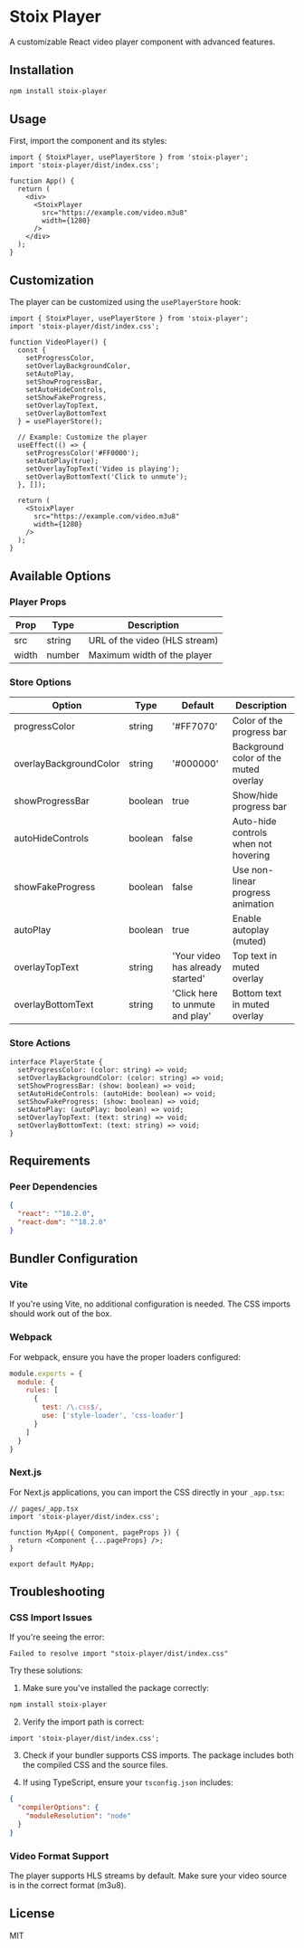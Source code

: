 # Stoix Player

A customizable React video player component with advanced features.

## Installation

```bash
npm install stoix-player
```

## Usage

First, import the component and its styles:

```tsx
import { StoixPlayer, usePlayerStore } from 'stoix-player';
import 'stoix-player/dist/index.css';

function App() {
  return (
    <div>
      <StoixPlayer
        src="https://example.com/video.m3u8"
        width={1280}
      />
    </div>
  );
}
```

## Customization

The player can be customized using the `usePlayerStore` hook:

```tsx
import { StoixPlayer, usePlayerStore } from 'stoix-player';
import 'stoix-player/dist/index.css';

function VideoPlayer() {
  const {
    setProgressColor,
    setOverlayBackgroundColor,
    setAutoPlay,
    setShowProgressBar,
    setAutoHideControls,
    setShowFakeProgress,
    setOverlayTopText,
    setOverlayBottomText
  } = usePlayerStore();

  // Example: Customize the player
  useEffect(() => {
    setProgressColor('#FF0000');
    setAutoPlay(true);
    setOverlayTopText('Video is playing');
    setOverlayBottomText('Click to unmute');
  }, []);

  return (
    <StoixPlayer
      src="https://example.com/video.m3u8"
      width={1280}
    />
  );
}
```

## Available Options

### Player Props

| Prop | Type | Description |
|------|------|-------------|
| src | string | URL of the video (HLS stream) |
| width | number | Maximum width of the player |

### Store Options

| Option | Type | Default | Description |
|--------|------|---------|-------------|
| progressColor | string | '#FF7070' | Color of the progress bar |
| overlayBackgroundColor | string | '#000000' | Background color of the muted overlay |
| showProgressBar | boolean | true | Show/hide progress bar |
| autoHideControls | boolean | false | Auto-hide controls when not hovering |
| showFakeProgress | boolean | false | Use non-linear progress animation |
| autoPlay | boolean | true | Enable autoplay (muted) |
| overlayTopText | string | 'Your video has already started' | Top text in muted overlay |
| overlayBottomText | string | 'Click here to unmute and play' | Bottom text in muted overlay |

### Store Actions

```tsx
interface PlayerState {
  setProgressColor: (color: string) => void;
  setOverlayBackgroundColor: (color: string) => void;
  setShowProgressBar: (show: boolean) => void;
  setAutoHideControls: (autoHide: boolean) => void;
  setShowFakeProgress: (show: boolean) => void;
  setAutoPlay: (autoPlay: boolean) => void;
  setOverlayTopText: (text: string) => void;
  setOverlayBottomText: (text: string) => void;
}
```

## Requirements

### Peer Dependencies
```json
{
  "react": "^18.2.0",
  "react-dom": "^18.2.0"
}
```

## Bundler Configuration

### Vite
If you're using Vite, no additional configuration is needed. The CSS imports should work out of the box.

### Webpack
For webpack, ensure you have the proper loaders configured:

```js
module.exports = {
  module: {
    rules: [
      {
        test: /\.css$/,
        use: ['style-loader', 'css-loader']
      }
    ]
  }
}
```

### Next.js
For Next.js applications, you can import the CSS directly in your `_app.tsx`:

```tsx
// pages/_app.tsx
import 'stoix-player/dist/index.css';

function MyApp({ Component, pageProps }) {
  return <Component {...pageProps} />;
}

export default MyApp;
```

## Troubleshooting

### CSS Import Issues

If you're seeing the error:
```
Failed to resolve import "stoix-player/dist/index.css"
```

Try these solutions:

1. Make sure you've installed the package correctly:
```bash
npm install stoix-player
```

2. Verify the import path is correct:
```tsx
import 'stoix-player/dist/index.css';
```

3. Check if your bundler supports CSS imports. The package includes both the compiled CSS and the source files.

4. If using TypeScript, ensure your `tsconfig.json` includes:
```json
{
  "compilerOptions": {
    "moduleResolution": "node"
  }
}
```

### Video Format Support
The player supports HLS streams by default. Make sure your video source is in the correct format (m3u8).

## License

MIT